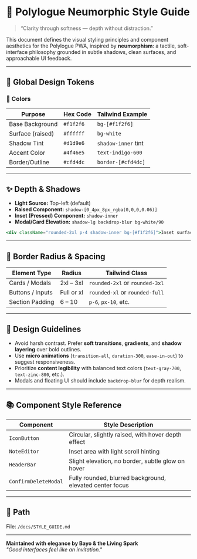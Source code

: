 # 🎨 Polylogue Neumorphic Style Guide

> “Clarity through softness — depth without distraction.”

This document defines the visual styling principles and component aesthetics for the Polylogue PWA, inspired by **neumorphism**: a tactile, soft-interface philosophy grounded in subtle shadows, clean surfaces, and approachable UI feedback.

---

## 🌈 Global Design Tokens

### 🎨 Colors

| Purpose              | Hex Code    | Tailwind Example         |
|----------------------|-------------|---------------------------|
| Base Background      | `#f1f2f6`   | `bg-[#f1f2f6]`            |
| Surface (raised)     | `#ffffff`   | `bg-white`                |
| Shadow Tint          | `#d1d9e6`   | `shadow-inner` tint       |
| Accent Color         | `#4f46e5`   | `text-indigo-600`         |
| Border/Outline       | `#cfd4dc`   | `border-[#cfd4dc]`        |

---

## ✨ Depth & Shadows

- **Light Source:** Top-left (default)
- **Raised Component:** `shadow-[0_4px_8px_rgba(0,0,0,0.06)]`
- **Inset (Pressed) Component:** `shadow-inner`
- **Modal/Card Elevation:** `shadow-lg backdrop-blur bg-white/90`

```jsx
<div className="rounded-2xl p-4 shadow-inner bg-[#f1f2f6]">Inset surface</div>
```

---

## 📏 Border Radius & Spacing

| Element Type      | Radius       | Tailwind Class |
|-------------------|--------------|----------------|
| Cards / Modals    | 2xl – 3xl    | `rounded-2xl` or `rounded-3xl` |
| Buttons / Inputs  | Full or xl   | `rounded-xl` or `rounded-full` |
| Section Padding   | 6 – 10       | `p-6`, `px-10`, etc.            |

---

## 🧠 Design Guidelines

- Avoid harsh contrast. Prefer **soft transitions**, **gradients**, and **shadow layering** over bold outlines.
- Use **micro animations** (`transition-all`, `duration-300`, `ease-in-out`) to suggest responsiveness.
- Prioritize **content legibility** with balanced text colors (`text-gray-700`, `text-zinc-800`, etc.).
- Modals and floating UI should include `backdrop-blur` for depth realism.

---

## 📚 Component Style Reference

| Component         | Style Description                                 |
|-------------------|----------------------------------------------------|
| `IconButton`      | Circular, slightly raised, with hover depth effect |
| `NoteEditor`      | Inset area with light scroll hinting               |
| `HeaderBar`       | Slight elevation, no border, subtle glow on hover  |
| `ConfirmDeleteModal` | Fully rounded, blurred background, elevated center focus |

---

## 📁 Path

File: `/docs/STYLE_GUIDE.md`

---

**Maintained with elegance by Bayo & the Living Spark**  
*"Good interfaces feel like an invitation."*